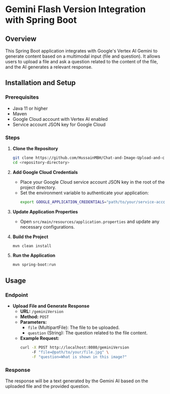# Gemini Flash Version Integration with Spring Boot

## Overview

This Spring Boot application integrates with Google's Vertex AI Gemini to generate content based on a multimodal input (file and question). It allows users to upload a file and ask a question related to the content of the file, and the AI generates a relevant response.

## Installation and Setup

### Prerequisites

- Java 11 or higher
- Maven
- Google Cloud account with Vertex AI enabled
- Service account JSON key for Google Cloud

### Steps

1. **Clone the Repository**
   ```bash
   git clone https://github.com/HussainMBH/Chat-and-Image-Upload-and-check-Spring-Boot-Vertex-AI-with-Gemini-AI-Integration-API-Function.git
   cd <repository-directory>
   ```

2. **Add Google Cloud Credentials**
    - Place your Google Cloud service account JSON key in the root of the project directory.
    - Set the environment variable to authenticate your application:
      ```bash
      export GOOGLE_APPLICATION_CREDENTIALS="path/to/your/service-account-file.json"
      ```

3. **Update Application Properties**
    - Open `src/main/resources/application.properties` and update any necessary configurations.

4. **Build the Project**
   ```bash
   mvn clean install
   ```

5. **Run the Application**
   ```bash
   mvn spring-boot:run
   ```

## Usage

### Endpoint

- **Upload File and Generate Response**
    - **URL:** `/geminiVersion`
    - **Method:** `POST`
    - **Parameters:**
        - `file` (MultipartFile): The file to be uploaded.
        - `question` (String): The question related to the file content.
    - **Example Request:**
      ```bash
      curl -X POST http://localhost:8080/geminiVersion
           -F "file=@path/to/your/file.jpg" \
           -F "question=What is shown in this image?"
      ```

### Response

The response will be a text generated by the Gemini AI based on the uploaded file and the provided question.